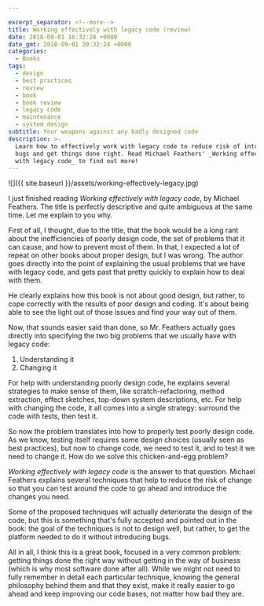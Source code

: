 ```yaml
---

excerpt_separator: <!--more-->
title: Working effectively with legacy code (review)
date: 2018-09-01 16:32:24 +0000
date_gmt: 2018-09-01 20:32:24 +0000
categories:
  - Books
tags:
  - design
  - best practices
  - review
  - book
  - book review
  - legacy code
  - maintenance
  - system design
subtitle: Your weapons against any badly designed code
description: >-
  Learn how to effectively work with legacy code to reduce risk of introducing
  bugs and get things done right. Read Michael Feathers' _Working effectively
  with legacy code_ to find out more!
---
```




![]({{ site.baseurl }}/assets/working-effectively-legacy.jpg)

I just finished reading _Working effectively with legacy code_, by Michael Feathers. The title is perfectly descriptive and quite ambiguous at the same time. Let me explain to you why.

<!--more-->

First of all, I thought, due to the title, that the book would be a long rant about the inefficiencies of poorly design code, the set of problems that it can cause, and how to prevent most of them. In that, I expected a lot of repeat on other books about proper design, but I was wrong. The author goes directly into the point of explaining the usual problems that we have with legacy code, and gets past that pretty quickly to explain how to deal with them.

He clearly explains how this book is not about good design, but rather, to cope correctly with the results of poor design and coding. It's about being able to see the light out of those issues and find your way out of them.

Now, that sounds easier said than done, so Mr. Feathers actually goes directly into specifying the two big problems that we usually have with legacy code:

1. Understanding it
1. Changing it

For help with understanding poorly design code, he explains several strategies to make sense of them, like scratch-refactoring, method extraction, effect sketches, top-down system descriptions, etc. For help with changing the code, it all comes into a single strategy: surround the code with tests, then test it.

So now the problem translates into how to properly test poorly design code. As we know, testing itself requires some design choices (usually seen as best practices), but now to change code, we need to test it, and to test it we need to change it. How do we solve this chicken-and-egg problem?

_Working effectively with legacy code_ is the answer to that question. Michael Feathers explains several techniques that help to reduce the risk of change so that you can test around the code to go ahead and introduce the changes you need.

Some of the proposed techniques will actually deteriorate the design of the code, but this is something that's fully accepted and pointed out in the book: the goal of the techniques is not to design well, but rather, to get the platform needed to do it without introducing bugs.

All in all, I think this is a great book, focused in a very common problem: getting things done the right way without getting in the way of business (which is why most software done after all). While we might not need to fully remember in detail each particular technique, knowing the general philosophy behind them and that they exist, make it really easier to go ahead and keep improving our code bases, not matter how bad they are.
